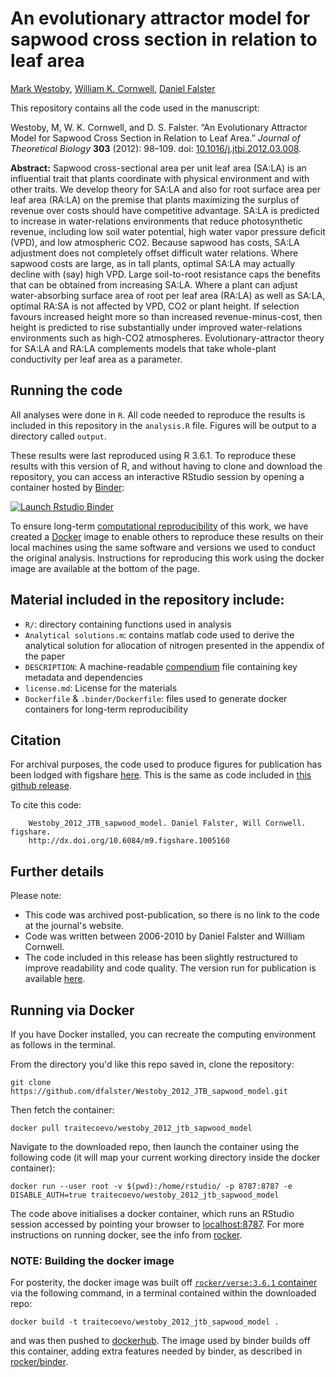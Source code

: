 # An evolutionary attractor model for sapwood cross section in relation to leaf area

[Mark Westoby](http://bio.mq.edu.au/research/groups/ecology//westoby/mark.htm),
[William K. Cornwell](http://www.phylodiversity.net/wcornwell/),
[Daniel Falster](http://danielfalster.com/)

This repository contains all the code used in the manuscript:

Westoby, M, W. K. Cornwell, and D. S. Falster. “An Evolutionary Attractor Model for Sapwood Cross Section in Relation to Leaf Area.” *Journal of Theoretical Biology* **303** (2012): 98–109. doi: [10.1016/j.jtbi.2012.03.008](http://doi.org/10.1016/j.jtbi.2012.03.008).

**Abstract:** Sapwood cross-sectional area per unit leaf area (SA:LA) is an influential trait that plants coordinate with physical environment and with other traits. We develop theory for SA:LA and also for root surface area per leaf area (RA:LA) on the premise that plants maximizing the surplus of revenue over costs should have competitive advantage. SA:LA is predicted to increase in water-relations environments that reduce photosynthetic revenue, including low soil water potential, high water vapor pressure deficit (VPD), and low atmospheric CO2. Because sapwood has costs, SA:LA adjustment does not completely offset difficult water relations. Where sapwood costs are large, as in tall plants, optimal SA:LA may actually decline with (say) high VPD. Large soil-to-root resistance caps the benefits that can be obtained from increasing SA:LA. Where a plant can adjust water-absorbing surface area of root per leaf area (RA:LA) as well as SA:LA, optimal RA:SA is not affected by VPD, CO2 or plant height. If selection favours increased height more so than increased revenue-minus-cost, then height is predicted to rise substantially under improved water-relations environments such as high-CO2 atmospheres. Evolutionary-attractor theory for SA:LA and RA:LA complements models that take whole-plant conductivity per leaf area as a parameter.

## Running the code

All analyses were done in `R`. All code needed to reproduce the results is included in this repository in the `analysis.R` file. Figures will be output to a directory called `output`.

These results were last reproduced using R 3.6.1. To reproduce these results with this version of R, and without having to clone and download the repository, you can access an interactive RStudio session by opening a container hosted by [Binder](http://mybinder.org): 

[![Launch Rstudio Binder](http://mybinder.org/badge_logo.svg)](https://mybinder.org/v2/gh/dfalster/Westoby_2012_JTB_sapwood_model/master?urlpath=rstudio)

To ensure long-term [computational reproducibility](https://www.britishecologicalsociety.org/wp-content/uploads/2017/12/guide-to-reproducible-code.pdf) of this work, we have created a [Docker](http://dockerhub.com) image to enable others to reproduce these results on their local machines using the same software and versions we used to conduct the original analysis. Instructions for reproducing this work using the docker image are available at the bottom of the page. 

## Material included in the repository include:

- `R/`: directory containing functions used in analysis
- `Analytical solutions.m`: contains matlab code used to derive the analytical solution for allocation of nitrogen presented in the appendix of the paper
- `DESCRIPTION`: A machine-readable [compendium]() file containing key metadata and dependencies 
- `license.md`: License for the materials
- `Dockerfile` & `.binder/Dockerfile`: files used to generate docker containers for long-term reproducibility


## Citation

For archival purposes, the code used to produce figures for publication has been lodged with figshare [here](http://dx.doi.org/10.6084/m9.figshare.1005160). This is the same as code included in [this github release](https://github.com/dfalster/Westoby_2012_JTB_sapwood_model/releases/tag/v1.0).

To cite this code:

```
	Westoby_2012_JTB_sapwood_model. Daniel Falster, Will Cornwell. figshare.
	http://dx.doi.org/10.6084/m9.figshare.1005160
```

## Further details

Please note:

- This code was archived post-publication, so there is no link to the code at the journal's website.
- Code was written between 2006-2010 by Daniel Falster and William Cornwell.
- The code included in this release has been slightly restructured to improve readability and code quality. The version run for publication is available [here](https://github.com/dfalster/Westoby_2012_JTB_sapwood_model/commit/20215f539f78f7ecc73635e41844032cdea6c92b).

## Running via Docker

If you have Docker installed, you can recreate the computing environment as follows in the terminal. 

From the directory you'd like this repo saved in, clone the repository:

```
git clone https://github.com/dfalster/Westoby_2012_JTB_sapwood_model.git
```

Then fetch the container:

```
docker pull traitecoevo/westoby_2012_jtb_sapwood_model
```

Navigate to the downloaded repo, then launch the container using the following code (it will map your current working directory inside the docker container): 

```
docker run --user root -v $(pwd):/home/rstudio/ -p 8787:8787 -e DISABLE_AUTH=true traitecoevo/westoby_2012_jtb_sapwood_model
```

The code above initialises a docker container, which runs an RStudio session accessed by pointing your browser to [localhost:8787](http://localhost:8787). For more instructions on running docker, see the info from [rocker](https://hub.docker.com/r/rocker/rstudio).

### NOTE: Building the docker image

For posterity, the docker image was built off [`rocker/verse:3.6.1` container](https://hub.docker.com/r/rocker/verse) via the following command, in a terminal contained within the downloaded repo:

```
docker build -t traitecoevo/westoby_2012_jtb_sapwood_model .
```

and was then pushed to [dockerhub](https://cloud.docker.com/u/traitecoevo/repository/docker/traitecoevo/westoby_2012_jtb_sapwood_model). The image used by binder builds off this container, adding extra features needed by binder, as described in [rocker/binder](https://hub.docker.com/r/rocker/binder/dockerfile).

